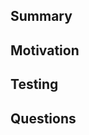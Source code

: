 <!--- Provide a short summary of your changes in the Title -->

## Summary
<!--- Describe the changes in more detail. Feel free to include screenshots if relevant. -->

## Motivation
<!--- Why have you made this Pull Request? Does this fix an open issue? -->

## Testing
<!--- Has this been tested beyond the automatic hooks? How so? -->

## Questions
<!--- Are there any aspects you're unsure about? Are you looking for any feedback? -->

<!--- Mark a pull request as a draft to signal that it is not ready for review, then set it ready for review. -->
